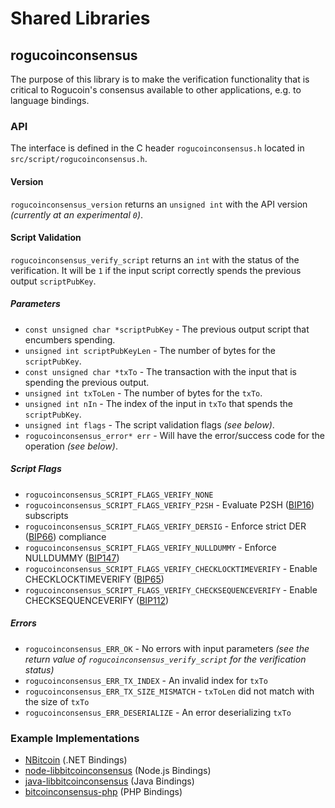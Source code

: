 Shared Libraries
================

## rogucoinconsensus

The purpose of this library is to make the verification functionality that is critical to Rogucoin's consensus available to other applications, e.g. to language bindings.

### API

The interface is defined in the C header `rogucoinconsensus.h` located in  `src/script/rogucoinconsensus.h`.

#### Version

`rogucoinconsensus_version` returns an `unsigned int` with the API version *(currently at an experimental `0`)*.

#### Script Validation

`rogucoinconsensus_verify_script` returns an `int` with the status of the verification. It will be `1` if the input script correctly spends the previous output `scriptPubKey`.

##### Parameters
- `const unsigned char *scriptPubKey` - The previous output script that encumbers spending.
- `unsigned int scriptPubKeyLen` - The number of bytes for the `scriptPubKey`.
- `const unsigned char *txTo` - The transaction with the input that is spending the previous output.
- `unsigned int txToLen` - The number of bytes for the `txTo`.
- `unsigned int nIn` - The index of the input in `txTo` that spends the `scriptPubKey`.
- `unsigned int flags` - The script validation flags *(see below)*.
- `rogucoinconsensus_error* err` - Will have the error/success code for the operation *(see below)*.

##### Script Flags
- `rogucoinconsensus_SCRIPT_FLAGS_VERIFY_NONE`
- `rogucoinconsensus_SCRIPT_FLAGS_VERIFY_P2SH` - Evaluate P2SH ([BIP16](https://github.com/bitcoin/bips/blob/master/bip-0016.mediawiki)) subscripts
- `rogucoinconsensus_SCRIPT_FLAGS_VERIFY_DERSIG` - Enforce strict DER ([BIP66](https://github.com/bitcoin/bips/blob/master/bip-0066.mediawiki)) compliance
- `rogucoinconsensus_SCRIPT_FLAGS_VERIFY_NULLDUMMY` - Enforce NULLDUMMY ([BIP147](https://github.com/bitcoin/bips/blob/master/bip-0147.mediawiki))
- `rogucoinconsensus_SCRIPT_FLAGS_VERIFY_CHECKLOCKTIMEVERIFY` - Enable CHECKLOCKTIMEVERIFY ([BIP65](https://github.com/bitcoin/bips/blob/master/bip-0065.mediawiki))
- `rogucoinconsensus_SCRIPT_FLAGS_VERIFY_CHECKSEQUENCEVERIFY` - Enable CHECKSEQUENCEVERIFY ([BIP112](https://github.com/bitcoin/bips/blob/master/bip-0112.mediawiki))

##### Errors
- `rogucoinconsensus_ERR_OK` - No errors with input parameters *(see the return value of `rogucoinconsensus_verify_script` for the verification status)*
- `rogucoinconsensus_ERR_TX_INDEX` - An invalid index for `txTo`
- `rogucoinconsensus_ERR_TX_SIZE_MISMATCH` - `txToLen` did not match with the size of `txTo`
- `rogucoinconsensus_ERR_DESERIALIZE` - An error deserializing `txTo`

### Example Implementations
- [NBitcoin](https://github.com/NicolasDorier/NBitcoin/blob/master/NBitcoin/Script.cs#L814) (.NET Bindings)
- [node-libbitcoinconsensus](https://github.com/bitpay/node-libbitcoinconsensus) (Node.js Bindings)
- [java-libbitcoinconsensus](https://github.com/dexX7/java-libbitcoinconsensus) (Java Bindings)
- [bitcoinconsensus-php](https://github.com/Bit-Wasp/bitcoinconsensus-php) (PHP Bindings)

